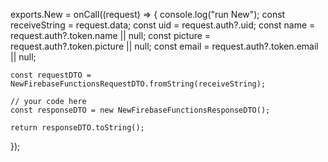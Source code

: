 exports.New = onCall((request) => {
    console.log("run New");
    const receiveString = request.data;
    const uid = request.auth?.uid;
    const name = request.auth?.token.name || null;
    const picture = request.auth?.token.picture || null;
    const email = request.auth?.token.email || null;

    const requestDTO = NewFirebaseFunctionsRequestDTO.fromString(receiveString);

    // your code here
    const responseDTO = new NewFirebaseFunctionsResponseDTO();

    return responseDTO.toString();
});